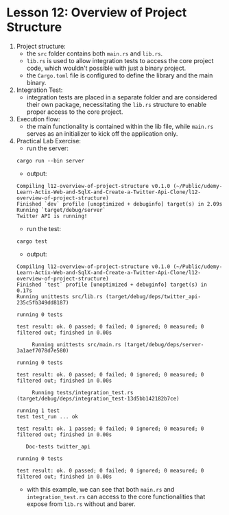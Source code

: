 # Lesson 12: Overview of Project Structure

1. Project structure:
    - the `src` folder contains both `main.rs` and `lib.rs`.
    - `lib.rs` is used to allow integration tests to access the core project code, which wouldn't possible with just a binary project.
    - the `Cargo.toml` file is configured to define the library and the main binary.
2. Integration Test:
    - integration tests are placed in a separate folder and are considered their own package, necessitating the `lib.rs` structure to enable proper access to the core project.
3. Execution flow:
    - the main functionality is contained within the lib file, while `main.rs` serves as an initializer to kick off the application only.
4. Practical Lab Exercise:
   - run the server:
   ```shell
   cargo run --bin server
   ```
   - output:
   ```shell
   Compiling l12-overview-of-project-structure v0.1.0 (~/Public/udemy-Learn-Actix-Web-and-SqlX-and-Create-a-Twitter-Api-Clone/l12-overview-of-project-structure)
   Finished `dev` profile [unoptimized + debuginfo] target(s) in 2.09s
   Running `target/debug/server`
   Twitter API is running!
   ```
   - run the test:
   ```shell
   cargo test
   ```
   - output:
   ```shell
   Compiling l12-overview-of-project-structure v0.1.0 (~/Public/udemy-Learn-Actix-Web-and-SqlX-and-Create-a-Twitter-Api-Clone/l12-overview-of-project-structure)
   Finished `test` profile [unoptimized + debuginfo] target(s) in 0.17s
   Running unittests src/lib.rs (target/debug/deps/twitter_api-235c5fb349dd8187)

   running 0 tests

   test result: ok. 0 passed; 0 failed; 0 ignored; 0 measured; 0 filtered out; finished in 0.00s

        Running unittests src/main.rs (target/debug/deps/server-3a1aef7078d7e580)

   running 0 tests

   test result: ok. 0 passed; 0 failed; 0 ignored; 0 measured; 0 filtered out; finished in 0.00s

        Running tests/integration_test.rs (target/debug/deps/integration_test-13d5bb142182b7ce)

   running 1 test
   test test_run ... ok

   test result: ok. 1 passed; 0 failed; 0 ignored; 0 measured; 0 filtered out; finished in 0.00s

      Doc-tests twitter_api

   running 0 tests

   test result: ok. 0 passed; 0 failed; 0 ignored; 0 measured; 0 filtered out; finished in 0.00s
   ```
   - with this example, we can see that both `main.rs` and `integration_test.rs` can access to the core functionalities that expose from `lib.rs` without and barer.